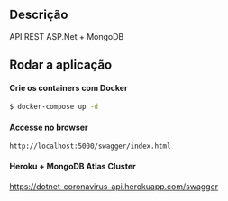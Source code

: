 ## Descrição

API REST ASP.Net + MongoDB 

## Rodar a aplicação

#### Crie os containers com Docker

```bash
$ docker-compose up -d
```

#### Accesse no browser

```
http://localhost:5000/swagger/index.html
```

#### Heroku + MongoDB Atlas Cluster

https://dotnet-coronavirus-api.herokuapp.com/swagger
